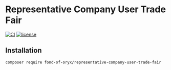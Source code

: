 # Representative Company User Trade Fair
[![CI](https://github.com/fond-of-oryx/representative-company-user-trade-fair/actions/workflows/main.yml/badge.svg)](https://github.com/fond-of-oryx/representative-company-user-trade-fair/actions/workflows/main.yml)
[![license](https://img.shields.io/github/license/fond-of-oryx/representative-company-user-trade-fair.svg)](https://packagist.org/packages/fond-of-oryx/representative-company-user-trade-fair)

## Installation
```
composer require fond-of-oryx/representative-company-user-trade-fair
```
